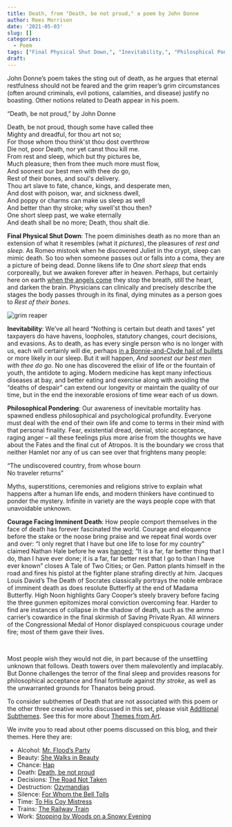 ```yaml
---
title: Death, from "Death, be not proud," a poem by John Donne
author: Rees Morrison
date: '2021-05-03'
slug: []
categories:
  - Poem
tags: ["Final Physical Shut Down,", "Inevitability,", "Philosphical Pondering", "Courage Facing Imminent Death", ]
draft: 
---
```


John Donne’s poem takes the sting out of death, as he argues that eternal restfulness should not be feared and the grim reaper’s grim circumstances (often around criminals, evil potions, calamities, and disease) justify no boasting.  Other notions related to Death appear in his poem.
 
<!--more-->

“Death, be not proud,” by John Donne

Death, be not proud, though some have called thee   
Mighty and dreadful, for thou art not so;   
For those whom thou think'st thou dost overthrow   
Die not, poor Death, nor yet canst thou kill me.   
From rest and sleep, which but thy pictures be,   
Much pleasure; then from thee much more must flow,   
And soonest our best men with thee do go,   
Rest of their bones, and soul's delivery.   
Thou art slave to fate, chance, kings, and desperate men,   
And dost with poison, war, and sickness dwell,   
And poppy or charms can make us sleep as well   
And better than thy stroke; why swell'st thou then?   
One short sleep past, we wake eternally   
And death shall be no more; Death, thou shalt die.   


**Final Physical Shut Down**:  The poem diminishes death as no more than an extension of what it resembles (what it *pictures*), the pleasures of *rest and sleep*.  As Romeo mistook when he discovered Juliet in the crypt, sleep can mimic death.  So too when someone passes out or falls into a coma, they are a picture of being dead.  Donne likens life to *One short sleep* that ends corporeally, but we awaken forever after in heaven.   Perhaps, but certainly here on earth [when the angels come](https://themesfromart.com/post/2021-05-03-death-from-honey-sung-by-bobby-goldsboro/deathhoney/) they stop the breath, still the heart, and darken the brain.  Physicians can clinically and precisely describe the stages the body passes through in its final, dying minutes as a person goes to *Rest of their bones*.  

![grim reaper](/media/DeathGrimReaper.jpg)

**Inevitability**:  We’ve all heard “Nothing is certain but death and taxes” yet taxpayers do have havens, loopholes, statutory changes, court decisions, and evasions.  As to death, as has every single person who is no longer with us, each will certainly will die, perhaps [in a Bonnie-and-Clyde hail of bullets](https://themesfromart.com/post/2021-05-03-death-from-bonnie-clyde-a-movie-starring-warren-beatty-and-faye-dunaway/deathbonnie/) or more likely in our sleep.  But it will happen, *And soonest our best men with thee do go*.  No one has discovered the elixir of life or the fountain of youth, the antidote to aging.  Modern medicine has kept many infectious diseases at bay, and better eating and exercise along with avoiding the “deaths of despair” can extend our longevity or maintain the quality of our time, but in the end the inexorable erosions of time wear each of us down.

**Philosophical Pondering**:  Our awareness of inevitable mortality has spawned endless philosophical and psychological profundity.  Everyone must deal with the end of their own life and come to terms in their mind with that personal finality.  Fear, existential dread, denial, stoic acceptance, raging anger – all these feelings plus more arise from the thoughts we have about the Fates and the final cut of Atropos.  It is the boundary we cross that neither Hamlet nor any of us can see over that frightens many people:

“The undiscovered country, from whose bourn  
No traveler returns”  

Myths, superstitions, ceremonies and religions strive to explain what happens after a human life ends, and modern thinkers have continued to ponder the mystery.  Infinite in variety are the ways people cope with that unavoidable unknown.

**Courage Facing Imminent Death**:  How people comport themselves in the face of death has forever fascinated the world.  Courage and eloquence before the stake or the noose bring praise and we repeat final words over and over:  “I only regret that I have but one life to lose for my country" claimed Nathan Hale before he was [hanged](https://themesfromart.com/post/2021-05-03-death-from-house-of-the-hanged-man-a-painting-by-paul-cezanne/deathhanged/); “It is a far, far better thing that I do, than I have ever done; it is a far, far better rest that I go to than I have ever known” closes A Tale of Two Cities; or Gen. Patton plants himself in the road and fires his pistol at the fighter plane strafing directly at him.  Jacques Louis David’s The Death of Socrates classically portrays the noble embrace of imminent death as does resolute Butterfly at the end of Madama Butterfly.  High Noon highlights Gary Cooper’s steely bravery before facing the three gunmen epitomizes moral conviction overcoming fear.   Harder to find are instances of collapse in the shadow of death, such as the ammo carrier’s cowardice in the final skirmish of Saving Private Ryan.   All winners of the Congressional Medal of Honor displayed conspicuous courage under fire; most of them gave their lives.

&nbsp;

Most people wish they would not die, in part because of the unsettling unknown that follows.  Death towers over them malevolently and implacably.  But Donne challenges the terror of the final sleep and provides reasons for philosophical acceptance and final fortitude against *thy stroke*, as well as the unwarranted grounds for Thanatos being proud.

To consider subthemes of Death that are not associated with this poem or the other three creative works discussed in this set, please visit [Additional Subthemes](https://themesfromart.com/post/2021-05-03-death-additional/deathaddl/).  See this for more about  [Themes from Art](http://bit.ly/3sRXopI).

We invite you to read about other poems discussed on this blog, and their themes.  Here they are: 

* Alcohol: [Mr. Flood’s Party](https://themesfromart.com/post/2021-01-24-alcohol-flood-frost/alcohol/)
* Beauty: [She Walks in Beauty](https://themesfromart.com/post/2021-04-21-beauty-she-walks-in-beauty-a-poem-by-lord-byron/beautybyron/)
* Chance: [Hap](https://themesfromart.com/post/2021-03-14-chancehap/chancehap/)
* Death: [Death, be not proud](https://themesfromart.com/post/2021-05-03-death-from-death-be-not-proud-a-poem-by-john-donne/deathdonne/)
* Decisions: [The Road Not Taken](https://themesfromart.com/post/2021-02-08-decisions-from-the-road-not-taken-a-poem-by-robert-frost/decisionsroadfrost/)
* Destruction: [Ozymandias](https://themesfromart.com/post/2021-02-18-destruction-ozymandias-a-poem-by-percy-bysshe-shelley/destructoz/)
* Silence: [For Whom the Bell Tolls](https://themesfromart.com/post/2021-04-08-silencedonne/silencedonne/)
* Time: [To His Coy Mistress](https://themesfromart.com/post/2021-03-08-time-to-his-coy-mistress-by-andrew-marvell/timecoy/)
* Trains: [The Railway Train](https://themesfromart.com/post/2021-05-10-trains-from-the-railway-train-a-poem-by-emily-dickineson/trainsdickinson/)   
* Work: [Stopping by Woods on a Snowy Evening](https://themesfromart.com/post/2021-02-26-worksnowy/worksnowy/)



